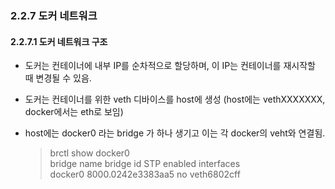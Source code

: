 ### 2.2.7 도커 네트워크
#### 2.2.7.1 도커 네트워크 구조
*   도커는 컨테이너에 내부 IP를 순차적으로 할당하며, 이 IP는 컨테이너를 재시작할 때 변경될 수 있음.
*   도커는 컨테이너를 위한 veth 디바이스를 host에 생성 (host에는 vethXXXXXXX, docker에서는 eth로 보임)
*   host에는 docker0 라는 bridge 가 하나 생기고 이는 각 docker의 veht와 연결됨.  
  
    > brctl show docker0  
    > bridge name     bridge id               STP enabled     interfaces  
    > docker0         8000.0242e3383aa5       no              veth6802cff  
 
